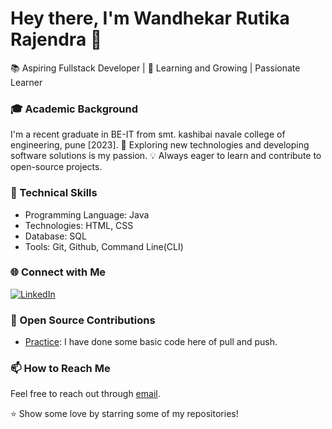 # Hey there, I'm Wandhekar Rutika Rajendra 👋

📚 Aspiring Fullstack Developer | 🌱 Learning and Growing | Passionate Learner


### 🎓 Academic Background

I'm a recent graduate in BE-IT from smt. kashibai navale college of engineering, pune [2023].
🚀 Exploring new technologies and developing software solutions is my passion.
💡 Always eager to learn and contribute to open-source projects.

### 💼 Technical Skills

+ Programming Language: Java
+ Technologies: HTML, CSS
+ Database: SQL
+ Tools: Git, Github, Command Line(CLI)

### 🌐 Connect with Me
[![LinkedIn](https://img.shields.io/badge/LinkedIn-Connect-blue?style=flat-square&logo=LinkedIn&logoColor=white)](https://www.linkedin.com/in/rutika-wandhekar-45a38b220)

### 🤝 Open Source Contributions

- [Practice](https://github.com/WandhekarRutikaRajendra/Practice.git): I have done some basic code here of pull and push.

### 📫 How to Reach Me

Feel free to reach out through [email](mailto:rutikawandhekar.skncoe.it@gmail.com).

⭐️ Show some love by starring some of my repositories!
